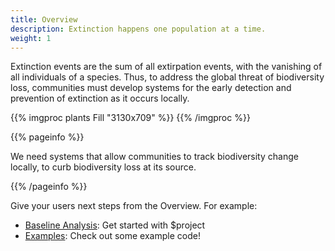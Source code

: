 ```yaml
---
title: Overview
description: Extinction happens one population at a time.
weight: 1
---
```


Extinction events are the sum of all extirpation events, with the vanishing of all individuals of a species. Thus, to address the global threat of biodiversity loss, communities must develop systems for the early detection and prevention of extinction as it occurs locally. 

{{% imgproc plants Fill "3130x709" %}}
{{% /imgproc %}}

{{% pageinfo %}}

We need systems that allow communities to track biodiversity change locally, to curb biodiversity loss at its source.

{{% /pageinfo %}}

Give your users next steps from the Overview. For example:

- [Baseline Analysis](/docs/getting-started/): Get started with $project
- [Examples](/docs/examples/): Check out some example code!
